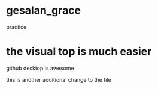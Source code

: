 # gesalan_grace
 practice

 # the visual top is much easier
 github desktop is awesome

this is another additional change to the file